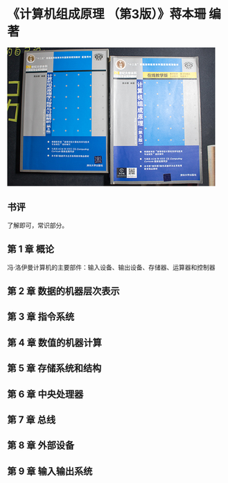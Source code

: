 # 《计算机组成原理 （第3版）》蒋本珊 编著

![](IMG_6268.jpg)

## 书评

了解即可，常识部分。

## 第 1 章 概论

冯·洛伊曼计算机的主要部件：输入设备、输出设备、存储器、运算器和控制器

## 第 2 章 数据的机器层次表示

## 第 3 章 指令系统

## 第 4 章 数值的机器计算

## 第 5 章 存储系统和结构

## 第 6 章 中央处理器

## 第 7 章 总线

## 第 8 章 外部设备

## 第 9 章 输入输出系统




